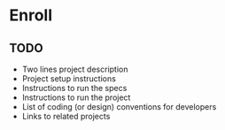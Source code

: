 # Enroll

## TODO 
* Two lines project description
* Project setup instructions
* Instructions to run the specs
* Instructions to run the project
* List of coding (or design) conventions for developers
* Links to related projects
